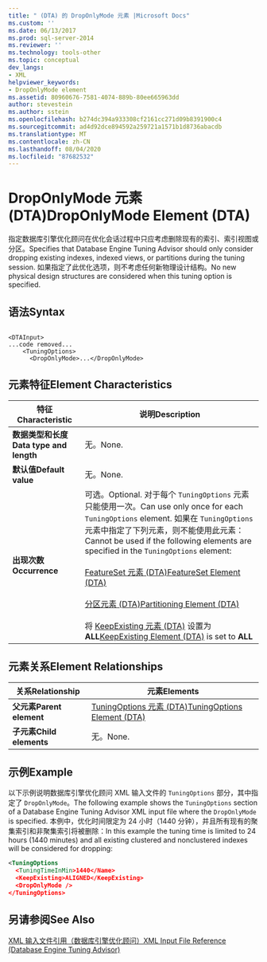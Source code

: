 ```yaml
---
title: " (DTA) 的 DropOnlyMode 元素 |Microsoft Docs"
ms.custom: ''
ms.date: 06/13/2017
ms.prod: sql-server-2014
ms.reviewer: ''
ms.technology: tools-other
ms.topic: conceptual
dev_langs:
- XML
helpviewer_keywords:
- DropOnlyMode element
ms.assetid: 80960676-7581-4074-889b-80ee665963dd
author: stevestein
ms.author: sstein
ms.openlocfilehash: b274dc394a933308cf2161cc271d09b8391900c4
ms.sourcegitcommit: ad4d92dce894592a259721a1571b1d8736abacdb
ms.translationtype: MT
ms.contentlocale: zh-CN
ms.lasthandoff: 08/04/2020
ms.locfileid: "87682532"
---
```

# <a name="droponlymode-element-dta"></a><span data-ttu-id="c3371-102">DropOnlyMode 元素 (DTA)</span><span class="sxs-lookup"><span data-stu-id="c3371-102">DropOnlyMode Element (DTA)</span></span>
  <span data-ttu-id="c3371-103">指定数据库引擎优化顾问在优化会话过程中只应考虑删除现有的索引、索引视图或分区。</span><span class="sxs-lookup"><span data-stu-id="c3371-103">Specifies that Database Engine Tuning Advisor should only consider dropping existing indexes, indexed views, or partitions during the tuning session.</span></span> <span data-ttu-id="c3371-104">如果指定了此优化选项，则不考虑任何新物理设计结构。</span><span class="sxs-lookup"><span data-stu-id="c3371-104">No new physical design structures are considered when this tuning option is specified.</span></span>  
  
## <a name="syntax"></a><span data-ttu-id="c3371-105">语法</span><span class="sxs-lookup"><span data-stu-id="c3371-105">Syntax</span></span>  
  
```  
  
<DTAInput>  
...code removed...  
    <TuningOptions>  
      <DropOnlyMode>...</DropOnlyMode>  
```  
  
## <a name="element-characteristics"></a><span data-ttu-id="c3371-106">元素特征</span><span class="sxs-lookup"><span data-stu-id="c3371-106">Element Characteristics</span></span>  
  
|<span data-ttu-id="c3371-107">特征</span><span class="sxs-lookup"><span data-stu-id="c3371-107">Characteristic</span></span>|<span data-ttu-id="c3371-108">说明</span><span class="sxs-lookup"><span data-stu-id="c3371-108">Description</span></span>|  
|--------------------|-----------------|  
|<span data-ttu-id="c3371-109">**数据类型和长度**</span><span class="sxs-lookup"><span data-stu-id="c3371-109">**Data type and length**</span></span>|<span data-ttu-id="c3371-110">无。</span><span class="sxs-lookup"><span data-stu-id="c3371-110">None.</span></span>|  
|<span data-ttu-id="c3371-111">**默认值**</span><span class="sxs-lookup"><span data-stu-id="c3371-111">**Default value**</span></span>|<span data-ttu-id="c3371-112">无。</span><span class="sxs-lookup"><span data-stu-id="c3371-112">None.</span></span>|  
|<span data-ttu-id="c3371-113">**出现次数**</span><span class="sxs-lookup"><span data-stu-id="c3371-113">**Occurrence**</span></span>|<span data-ttu-id="c3371-114">可选。</span><span class="sxs-lookup"><span data-stu-id="c3371-114">Optional.</span></span> <span data-ttu-id="c3371-115">对于每个 `TuningOptions` 元素只能使用一次。</span><span class="sxs-lookup"><span data-stu-id="c3371-115">Can use only once for each `TuningOptions` element.</span></span> <span data-ttu-id="c3371-116">如果在 `TuningOptions` 元素中指定了下列元素，则不能使用此元素：</span><span class="sxs-lookup"><span data-stu-id="c3371-116">Cannot be used if the following elements are specified in the `TuningOptions` element:</span></span><br /><br /> [<span data-ttu-id="c3371-117">FeatureSet 元素 (DTA)</span><span class="sxs-lookup"><span data-stu-id="c3371-117">FeatureSet Element &#40;DTA&#41;</span></span>](featureset-element-dta.md)<br /><br /> [<span data-ttu-id="c3371-118">分区元素 (DTA)</span><span class="sxs-lookup"><span data-stu-id="c3371-118">Partitioning Element &#40;DTA&#41;</span></span>](partitioning-element-dta.md)<br /><br /> <span data-ttu-id="c3371-119">将 [KeepExisting 元素 (DTA)](keepexisting-element-dta.md) 设置为 **ALL**</span><span class="sxs-lookup"><span data-stu-id="c3371-119">[KeepExisting Element &#40;DTA&#41;](keepexisting-element-dta.md) is set to **ALL**</span></span>|  
  
## <a name="element-relationships"></a><span data-ttu-id="c3371-120">元素关系</span><span class="sxs-lookup"><span data-stu-id="c3371-120">Element Relationships</span></span>  
  
|<span data-ttu-id="c3371-121">关系</span><span class="sxs-lookup"><span data-stu-id="c3371-121">Relationship</span></span>|<span data-ttu-id="c3371-122">元素</span><span class="sxs-lookup"><span data-stu-id="c3371-122">Elements</span></span>|  
|------------------|--------------|  
|<span data-ttu-id="c3371-123">**父元素**</span><span class="sxs-lookup"><span data-stu-id="c3371-123">**Parent element**</span></span>|[<span data-ttu-id="c3371-124">TuningOptions 元素 (DTA)</span><span class="sxs-lookup"><span data-stu-id="c3371-124">TuningOptions Element &#40;DTA&#41;</span></span>](tuningoptions-element-dta.md)|  
|<span data-ttu-id="c3371-125">**子元素**</span><span class="sxs-lookup"><span data-stu-id="c3371-125">**Child elements**</span></span>|<span data-ttu-id="c3371-126">无。</span><span class="sxs-lookup"><span data-stu-id="c3371-126">None.</span></span>|  
  
## <a name="example"></a><span data-ttu-id="c3371-127">示例</span><span class="sxs-lookup"><span data-stu-id="c3371-127">Example</span></span>  
 <span data-ttu-id="c3371-128">以下示例说明数据库引擎优化顾问 XML 输入文件的 `TuningOptions` 部分，其中指定了 `DropOnlyMode`。</span><span class="sxs-lookup"><span data-stu-id="c3371-128">The following example shows the `TuningOptions` section of a Database Engine Tuning Advisor XML input file where the `DropOnlyMode` is specified.</span></span> <span data-ttu-id="c3371-129">本例中，优化时间限定为 24 小时（1440 分钟），并且所有现有的聚集索引和非聚集索引将被删除：</span><span class="sxs-lookup"><span data-stu-id="c3371-129">In this example the tuning time is limited to 24 hours (1440 minutes) and all existing clustered and nonclustered indexes will be considered for dropping:</span></span>  
  
```xml  
<TuningOptions  
  <TuningTimeInMin>1440</Name>  
  <KeepExisting>ALIGNED</KeepExisting>  
  <DropOnlyMode />  
</TuningOptions>  
```  
  
## <a name="see-also"></a><span data-ttu-id="c3371-130">另请参阅</span><span class="sxs-lookup"><span data-stu-id="c3371-130">See Also</span></span>  
 [<span data-ttu-id="c3371-131">XML 输入文件引用（数据库引擎优化顾问）</span><span class="sxs-lookup"><span data-stu-id="c3371-131">XML Input File Reference &#40;Database Engine Tuning Advisor&#41;</span></span>](xml-input-file-reference-database-engine-tuning-advisor.md)  
  
  
